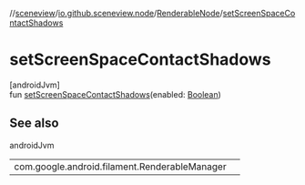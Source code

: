 //[sceneview](../../../index.md)/[io.github.sceneview.node](../index.md)/[RenderableNode](index.md)/[setScreenSpaceContactShadows](set-screen-space-contact-shadows.md)

# setScreenSpaceContactShadows

[androidJvm]\
fun [setScreenSpaceContactShadows](set-screen-space-contact-shadows.md)(enabled: [Boolean](https://kotlinlang.org/api/latest/jvm/stdlib/kotlin/-boolean/index.html))

## See also

androidJvm

| | |
|---|---|
| com.google.android.filament.RenderableManager |  |
